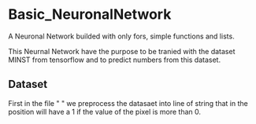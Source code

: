 # Basic_NeuronalNetwork
A Neuronal Network builded with only fors, simple functions and lists.

This Neurnal Network have the purpose to be tranied with the dataset MINST from tensorflow and to predict numbers from this dataset.


## Dataset

First in the file "  " we preprocess the datasaet into line of string that in the position will have a 1 if the value of the pixel is more than 0.

##

## 